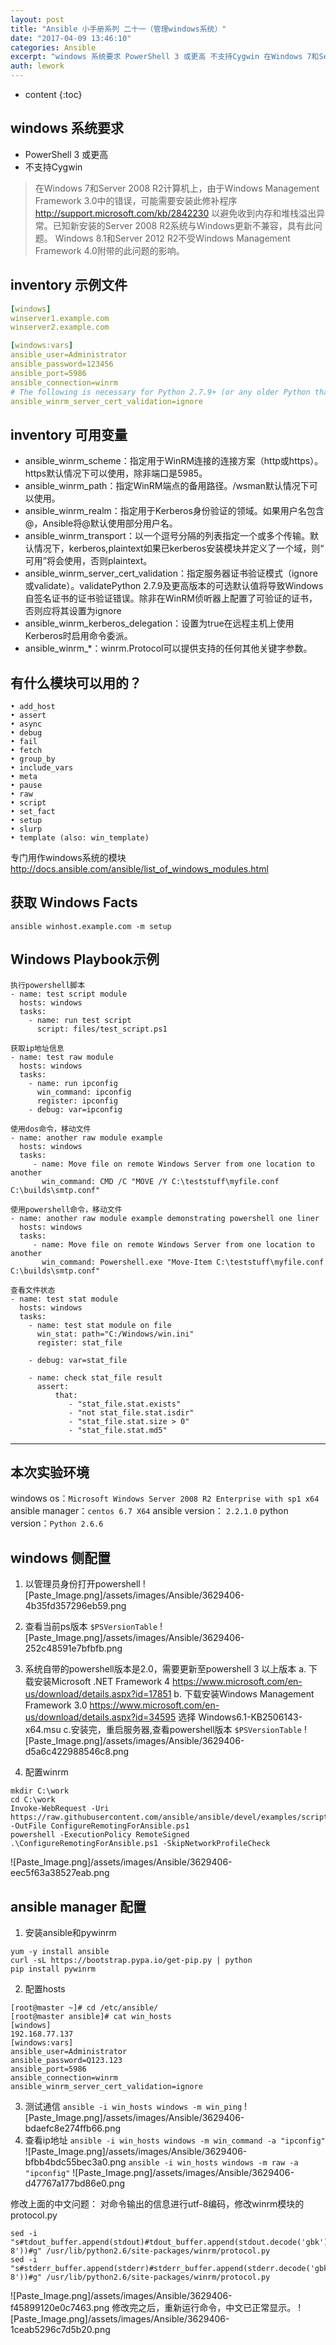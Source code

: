 ```yaml
---
layout: post
title: "Ansible 小手册系列 二十一（管理windows系统）"
date: "2017-04-09 13:46:10"
categories: Ansible
excerpt: "windows 系统要求 PowerShell 3 或更高 不支持Cygwin 在Windows 7和Server 2008 R2计算机上，由于..."
auth: lework
---
```

* content
{:toc}

## windows 系统要求
- PowerShell 3 或更高
- 不支持Cygwin

>在Windows 7和Server 2008 R2计算机上，由于Windows Management Framework 3.0中的错误，可能需要安装此修补程序 http://support.microsoft.com/kb/2842230 以避免收到内存和堆栈溢出异常。已知新安装的Server 2008 R2系统与Windows更新不兼容，具有此问题。
Windows 8.1和Server 2012 R2不受Windows Management Framework 4.0附带的此问题的影响。

## inventory 示例文件
```yml
[windows]
winserver1.example.com
winserver2.example.com

[windows:vars]
ansible_user=Administrator
ansible_password=123456
ansible_port=5986
ansible_connection=winrm
# The following is necessary for Python 2.7.9+ (or any older Python that has backported SSLContext, eg, Python 2.7.5 on RHEL7) when using default WinRM self-signed certificates:
ansible_winrm_server_cert_validation=ignore
```

## inventory 可用变量
- ansible_winrm_scheme：指定用于WinRM连接的连接方案（http或https）。https默认情况下可以使用，除非端口是5985。
- ansible_winrm_path：指定WinRM端点的备用路径。/wsman默认情况下可以使用。
- ansible_winrm_realm：指定用于Kerberos身份验证的领域。如果用户名包含@，Ansible将@默认使用部分用户名。
- ansible_winrm_transport：以一个逗号分隔的列表指定一个或多个传输。默认情况下，kerberos,plaintext如果已kerberos安装模块并定义了一个域，则“ 可用”将会使用，否则plaintext。
- ansible_winrm_server_cert_validation：指定服务器证书验证模式（ignore或validate）。validatePython 2.7.9及更高版本的可选默认值将导致Windows自签名证书的证书验证错误。除非在WinRM侦听器上配置了可验证的证书，否则应将其设置为ignore
- ansible_winrm_kerberos_delegation：设置为true在远程主机上使用Kerberos时启用命令委派。
- ansible_winrm_*：winrm.Protocol可以提供支持的任何其他关键字参数。

## 有什么模块可以用的？
	• add_host
	• assert
	• async
	• debug
	• fail
	• fetch
	• group_by
	• include_vars
	• meta
	• pause
	• raw
	• script
	• set_fact
	• setup
	• slurp
	• template (also: win_template)

专门用作windows系统的模块
http://docs.ansible.com/ansible/list_of_windows_modules.html

## 获取 Windows Facts
```
ansible winhost.example.com -m setup
```
## Windows Playbook示例
```
执行powershell脚本
- name: test script module
  hosts: windows
  tasks:
    - name: run test script
      script: files/test_script.ps1

获取ip地址信息
- name: test raw module
  hosts: windows
  tasks:
    - name: run ipconfig
      win_command: ipconfig
      register: ipconfig
    - debug: var=ipconfig

使用dos命令，移动文件
- name: another raw module example
  hosts: windows
  tasks:
     - name: Move file on remote Windows Server from one location to another
       win_command: CMD /C "MOVE /Y C:\teststuff\myfile.conf C:\builds\smtp.conf"

使用powershell命令，移动文件
- name: another raw module example demonstrating powershell one liner
  hosts: windows
  tasks:
     - name: Move file on remote Windows Server from one location to another
       win_command: Powershell.exe "Move-Item C:\teststuff\myfile.conf C:\builds\smtp.conf"

查看文件状态
- name: test stat module
  hosts: windows
  tasks:
    - name: test stat module on file
      win_stat: path="C:/Windows/win.ini"
      register: stat_file

    - debug: var=stat_file

    - name: check stat_file result
      assert:
          that:
             - "stat_file.stat.exists"
             - "not stat_file.stat.isdir"
             - "stat_file.stat.size > 0"
             - "stat_file.stat.md5"
```
---

## 本次实验环境
windows os：`Microsoft Windows Server 2008 R2 Enterprise with sp1 x64`
ansible manager：`centos 6.7 X64`
ansible version： `2.2.1.0`
python version：`Python 2.6.6`


##  windows 侧配置
1. 以管理员身份打开powershell
![Paste_Image.png]/assets/images/Ansible/3629406-4b35fd357296eb59.png
2. 查看当前ps版本
```$PSVersionTable```
![Paste_Image.png]/assets/images/Ansible/3629406-252c48591e7bfbfb.png

3. 系统自带的powershell版本是2.0，需要更新至powershell 3 以上版本
  a. 下载安装Microsoft .NET Framework 4
https://www.microsoft.com/en-us/download/details.aspx?id=17851
	b. 下载安装Windows Management Framework 3.0
https://www.microsoft.com/en-us/download/details.aspx?id=34595
选择 Windows6.1-KB2506143-x64.msu
c.安装完，重启服务器,查看powershell版本
```$PSVersionTable```
![Paste_Image.png]/assets/images/Ansible/3629406-d5a6c422988546c8.png
4. 配置winrm
```
mkdir C:\work
cd C:\work
Invoke-WebRequest -Uri https://raw.githubusercontent.com/ansible/ansible/devel/examples/scripts/ConfigureRemotingForAnsible.ps1 -OutFile ConfigureRemotingForAnsible.ps1
powershell -ExecutionPolicy RemoteSigned .\ConfigureRemotingForAnsible.ps1 -SkipNetworkProfileCheck
```
![Paste_Image.png]/assets/images/Ansible/3629406-eec5f63a38527eab.png

## ansible manager 配置
1. 安装ansible和pywinrm
```
yum -y install ansible
curl -sL https://bootstrap.pypa.io/get-pip.py | python
pip install pywinrm
```
2. 配置hosts
```
[root@master ~]# cd /etc/ansible/
[root@master ansible]# cat win_hosts 
[windows]
192.168.77.137
[windows:vars]
ansible_user=Administrator
ansible_password=Q123.123
ansible_port=5986
ansible_connection=winrm
ansible_winrm_server_cert_validation=ignore
```
3. 测试通信
```ansible -i win_hosts windows -m win_ping```
![Paste_Image.png]/assets/images/Ansible/3629406-bdaefc8e274ffb66.png
4. 查看ip地址
```ansible -i win_hosts windows -m win_command -a "ipconfig"```
![Paste_Image.png]/assets/images/Ansible/3629406-bfbb4bdc55bec3a0.png
```ansible -i win_hosts windows -m raw -a "ipconfig"```
![Paste_Image.png]/assets/images/Ansible/3629406-d47767a177bd86e0.png

修改上面的中文问题：
对命令输出的信息进行utf-8编码，修改winrm模块的protocol.py
```
sed -i "s#tdout_buffer.append(stdout)#tdout_buffer.append(stdout.decode('gbk').encode('utf-8'))#g" /usr/lib/python2.6/site-packages/winrm/protocol.py
sed -i "s#stderr_buffer.append(stderr)#stderr_buffer.append(stderr.decode('gbk').encode('utf-8'))#g" /usr/lib/python2.6/site-packages/winrm/protocol.py
```
![Paste_Image.png]/assets/images/Ansible/3629406-f45899120e0c7463.png
修改完之后，重新运行命令，中文已正常显示。
![Paste_Image.png]/assets/images/Ansible/3629406-1ceab5296c7d5b20.png
